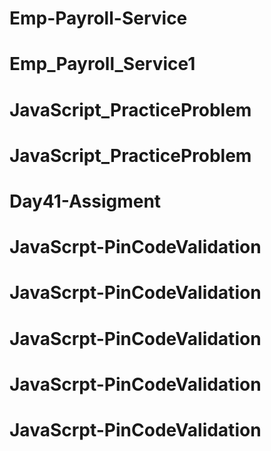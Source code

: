 # Emp-Payroll-Service
# Emp_Payroll_Service1
# JavaScript_PracticeProblem
# JavaScript_PracticeProblem
# Day41-Assigment
# JavaScrpt-PinCodeValidation
# JavaScrpt-PinCodeValidation
# JavaScrpt-PinCodeValidation
# JavaScrpt-PinCodeValidation
# JavaScrpt-PinCodeValidation
